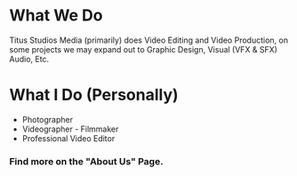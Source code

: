 # What We Do

Titus Studios Media (primarily) does Video Editing and Video Production, on some projects we may expand out to Graphic Design, Visual (VFX & SFX) Audio, Etc.

# What I Do (Personally)
* Photographer
* Videographer - Filmmaker  
* Professional Video Editor

### Find more on the "About Us" Page.
